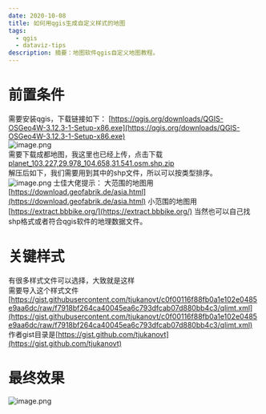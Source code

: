 ```yaml
---
date: 2020-10-08
title: 如何用qgis生成自定义样式的地图
tags:
  - qgis
  - dataviz-tips
description: 摘要：地图软件qgis自定义地图教程。
---
```



# 前置条件
需要安装qgis，下载链接如下：
[https://qgis.org/downloads/QGIS-OSGeo4W-3.12.3-1-Setup-x86.exe](https://qgis.org/downloads/QGIS-OSGeo4W-3.12.3-1-Setup-x86.exe)  
![image.png](https://cdn.nlark.com/yuque/0/2020/png/93504/1598096255606-8bca5722-74cd-4cd6-b2ee-899f20e94b0d.png)  
需要下载成都地图，我这里也已经上传，点击下载[planet_103.227,29.978_104.658,31.541.osm.shp.zip](https://www.yuque.com/attachments/yuque/0/2020/zip/93504/1598096812035-33be40e9-44b5-429b-9aac-0d9911a42ed8.zip?_lake_card=%7B%22uid%22%3A%221598096804931-0%22%2C%22src%22%3A%22https%3A%2F%2Fwww.yuque.com%2Fattachments%2Fyuque%2F0%2F2020%2Fzip%2F93504%2F1598096812035-33be40e9-44b5-429b-9aac-0d9911a42ed8.zip%22%2C%22name%22%3A%22planet_103.227%2C29.978_104.658%2C31.541.osm.shp.zip%22%2C%22size%22%3A12964029%2C%22type%22%3A%22application%2Fx-zip-compressed%22%2C%22ext%22%3A%22zip%22%2C%22progress%22%3A%7B%22percent%22%3A99%7D%2C%22status%22%3A%22done%22%2C%22percent%22%3A0%2C%22id%22%3A%228TscL%22%2C%22card%22%3A%22file%22%7D)  
解压后如下，我们需要用到其中的shp文件，所以可以按类型排序。
![image.png](https://cdn.nlark.com/yuque/0/2020/png/93504/1598096861630-d462f5c1-d22c-4fd4-b0f6-01330ca5491e.png#align=left&display=inline&height=922&originHeight=922&originWidth=796&size=109256&status=done&style=none&width=796)
士佳大佬提示：
大范围的地图用 [https://download.geofabrik.de/asia.html](https://download.geofabrik.de/asia.html)
小范围的地图用 [https://extract.bbbike.org/](https://extract.bbbike.org/)
当然也可以自己找shp格式或者符合qgis软件的地理数据文件。
# 关键样式
有很多样式文件可以选择，大致就是这样  
需要导入这个样式文件
[https://gist.githubusercontent.com/tjukanovt/c0f00116f88fb0a1e102e0485e9aa6dc/raw/f7918bf264ca40045ea6c793dfcab07d880bb4c3/qlimt.xml](https://gist.githubusercontent.com/tjukanovt/c0f00116f88fb0a1e102e0485e9aa6dc/raw/f7918bf264ca40045ea6c793dfcab07d880bb4c3/qlimt.xml)  
作者gist目录是[https://gist.github.com/tjukanovt](https://gist.github.com/tjukanovt)
# 最终效果
![image.png](https://cdn.nlark.com/yuque/0/2020/png/93504/1598603956895-fdc4c142-cae4-4b47-aa41-a3fc183a6b34.png)


<Comment />